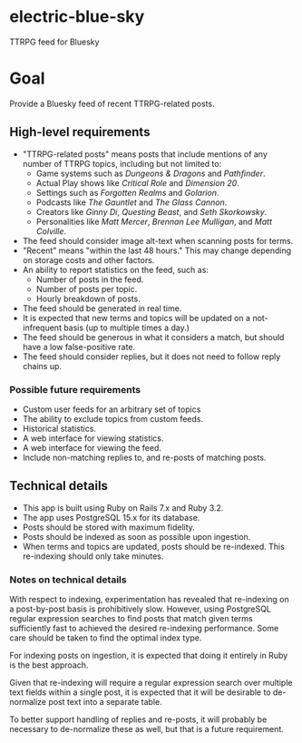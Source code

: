 # electric-blue-sky

TTRPG feed for Bluesky

# Goal

Provide a Bluesky feed of recent TTRPG-related posts.

## High-level requirements

- "TTRPG-related posts" means posts that include mentions of any number of
  TTRPG topics, including but not limited to:
  - Game systems such as *Dungeons & Dragons* and *Pathfinder*.
  - Actual Play shows like *Critical Role* and *Dimension 20*.
  - Settings such as *Forgotten Realms* and *Golarion*.
  - Podcasts like *The Gauntlet* and *The Glass Cannon*.
  - Creators like *Ginny Di*, *Questing Beast*, and *Seth Skorkowsky*.
  - Personalities like *Matt Mercer*, *Brennan Lee Mulligan*, and
    *Matt Colville*.
- The feed should consider image alt-text when scanning posts for terms.
- "Recent" means "within the last 48 hours." This may change depending on
  storage costs and other factors.
- An ability to report statistics on the feed, such as:
  - Number of posts in the feed.
  - Number of posts per topic.
  - Hourly breakdown of posts.
- The feed should be generated in real time.
- It is expected that new terms and topics will be updated on a not-infrequent
  basis (up to multiple times a day.)
- The feed should be generous in what it considers a match, but should have a
  low false-positive rate.
- The feed should consider replies, but it does not need to follow reply chains
  up.

### Possible future requirements

- Custom user feeds for an arbitrary set of topics
- The ability to exclude topics from custom feeds.
- Historical statistics.
- A web interface for viewing statistics.
- A web interface for viewing the feed.
- Include non-matching replies to, and re-posts of matching posts.

## Technical details

- This app is built using Ruby on Rails 7.x and Ruby 3.2.
- The app uses PostgreSQL 15.x for its database.
- Posts should be stored with maximum fidelity.
- Posts should be indexed as soon as possible upon ingestion.
- When terms and topics are updated, posts should be re-indexed. This
  re-indexing should only take minutes.

### Notes on technical details

With respect to indexing, experimentation has revealed that re-indexing on a
post-by-post basis is prohibitively slow. However, using PostgreSQL regular
expression searches to find posts that match given terms sufficiently fast to
achieved the desired re-indexing performance. Some care should be taken to find
the optimal index type.

For indexing posts on ingestion, it is expected that doing it entirely in Ruby
is the best approach.

Given that re-indexing will require a regular expression search over multiple
text fields within a single post, it is expected that it will be desirable to
de-normalize post text into a separate table.

To better support handling of replies and re-posts, it will probably be
necessary to de-normalize these as well, but that is a future requirement.
